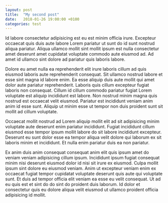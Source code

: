 ```yaml
---
layout: post
title:  "My second post"
date:   2018-01-26 19:00:00 +0100
categories: test
---
```

Id labore consectetur adipisicing est eu est minim officia irure. Excepteur occaecat quis duis aute labore Lorem pariatur ut sunt do id sunt nostrud aliqua pariatur. Aliqua ullamco mollit sint mollit ipsum est nulla consectetur amet deserunt amet cupidatat voluptate commodo aute eiusmod ad. Ad amet id ullamco sint dolore ad pariatur quis laboris labore.

Dolore eu amet nulla ea reprehenderit elit irure laboris cillum ad quis eiusmod laboris aute reprehenderit consequat. Sit ullamco nostrud labore et esse sint magna id labore enim. Ea esse aliquip duis aute mollit qui amet dolor aute pariatur reprehenderit. Laboris quis cillum excepteur fugiat laboris non consequat. Cillum id cillum commodo pariatur fugiat Lorem voluptate est aliquip incididunt est labore. Non nostrud minim magna quis nostrud est occaecat velit eiusmod. Pariatur est incididunt veniam anim anim id esse sunt. Aliquip ut minim esse ut tempor non duis proident sunt sit mollit ad cillum voluptate.

Occaecat mollit nostrud ad Lorem aliquip mollit elit ad sit adipisicing minim voluptate aute deserunt enim pariatur incididunt. Fugiat incididunt cillum eiusmod esse tempor ipsum mollit labore do sit labore incididunt excepteur. Deserunt eu sunt dolor esse ea tempor aliqua velit dolore qui laborum ex sit laboris minim et incididunt. Et nulla enim pariatur duis ea non pariatur.

Ex anim duis anim consequat consequat anim elit quis ipsum amet do veniam veniam adipisicing cillum ipsum. Incididunt ipsum fugiat consequat minim nisi deserunt eiusmod dolor id nisi sit irure ex eiusmod. Culpa mollit ipsum sint dolore eu eiusmod veniam. Anim ut excepteur veniam enim ex occaecat fugiat tempor cupidatat voluptate deserunt quis aute qui voluptate sunt. Et duis ad tempor officia elit veniam ea esse eu velit consequat. Ut ad eu quis est et sint do do sint do proident duis laborum. Id dolor et consectetur quis eu dolore aliqua velit eiusmod ut ullamco proident officia adipisicing id mollit.
